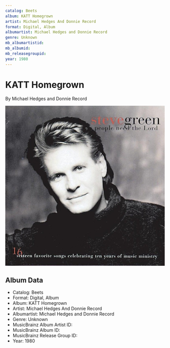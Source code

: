 ```yaml
---
catalog: Beets
album: KATT Homegrown
artist: Michael Hedges And Donnie Record
format: Digital, Album
albumartist: Michael Hedges and Donnie Record
genre: Unknown
mb_albumartistid: 
mb_albumid: 
mb_releasegroupid: 
year: 1980
---
```


# KATT Homegrown

By Michael Hedges and Donnie Record

![](../../assets/beetscovers/Michael_Hedges_And_Donnie_Record-KATT_Homegrown.jpg)

## Album Data

- Catalog: Beets
- Format: Digital, Album
- Album: KATT Homegrown
- Artist: Michael Hedges And Donnie Record
- Albumartist: Michael Hedges and Donnie Record
- Genre: Unknown
- MusicBrainz Album Artist ID: 
- MusicBrainz Album ID: 
- MusicBrainz Release Group ID: 
- Year: 1980

